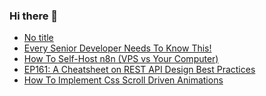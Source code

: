 ### Hi there 👋

<!-- daily.dev BOOKMARKS:START -->
- [No title](https://app.daily.dev/posts/ylHz0UdGg?utm_source=rss&utm_medium=bookmarks&utm_campaign=PnGboN99PhXCxFrWGGg2C)
- [Every Senior Developer Needs To Know This!](https://app.daily.dev/posts/8kACmVKEo?utm_source=rss&utm_medium=bookmarks&utm_campaign=PnGboN99PhXCxFrWGGg2C)
- [How To Self-Host n8n &lpar;VPS vs Your Computer&rpar;](https://app.daily.dev/posts/jAQ6Frb9A?utm_source=rss&utm_medium=bookmarks&utm_campaign=PnGboN99PhXCxFrWGGg2C)
- [EP161: A Cheatsheet on REST API Design Best Practices](https://app.daily.dev/posts/phIwaS3gg?utm_source=rss&utm_medium=bookmarks&utm_campaign=PnGboN99PhXCxFrWGGg2C)
- [How To Implement Css Scroll Driven Animations](https://app.daily.dev/posts/H0RznjdeS?utm_source=rss&utm_medium=bookmarks&utm_campaign=PnGboN99PhXCxFrWGGg2C)
<!-- daily.dev BOOKMARKS:END -->

<!--
**dinesh4monto/dinesh4monto** is a ✨ _special_ ✨ repository because its `README.md` (this file) appears on your GitHub profile.

Here are some ideas to get you started:

- 🔭 I’m currently working on ...
- 🌱 I’m currently learning ...
- 👯 I’m looking to collaborate on ...
- 🤔 I’m looking for help with ...
- 💬 Ask me about ...
- 📫 How to reach me: ...
- 😄 Pronouns: ...
- ⚡ Fun fact: ...
-->
